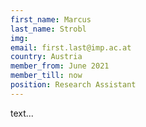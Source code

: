 ```yaml
---
first_name: Marcus
last_name: Strobl
img: 
email: first.last@imp.ac.at
country: Austria
member_from: June 2021
member_till: now
position: Research Assistant
---
```

text...
